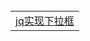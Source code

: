 <table>
  <tr>
    <td><a href="https://github.com/Narutocc/functional-unit/issues/1"/>jq实现下拉框</td>
  </tr>
</table>
